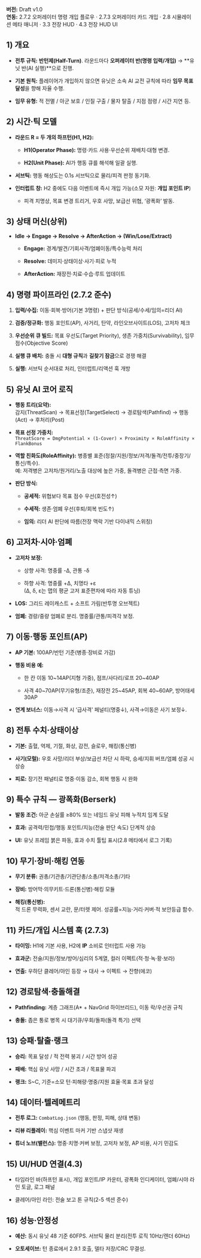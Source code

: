 

**버전:** Draft v1.0  
**연동:** 2.7.2 오퍼레이터 명령 개입 플로우 · 2.7.3 오퍼레이터 카드 개입 · 2.8 시뮬레이션 메타 매니저 · 3.3 전장 HUD · 4.3 전장 HUD UI

## 1) 개요

- **전투 규칙:** **반턴제(Half-Turn)**. 라운드마다 **오퍼레이터 반(명령 입력/개입)** → **유닛 반(AI 실행)**으로 진행.
    
- **기본 원칙:** 플레이어가 개입하지 않으면 유닛은 소속 AI 교전 규칙에 따라 **임무 목표 달성**을 향해 자율 수행.
    
- **임무 유형:** 적 전멸 / 아군 보호 / 인질 구출 / 물자 탈출 / 지점 점령 / 시간 지연 등.
    

## 2) 시간·틱 모델

- **라운드 R = 두 개의 하프턴(H1, H2):**
    
    - **H1(Operator Phase):** 명령·카드 사용·우선순위 재배치·대형 변경.
        
    - **H2(Unit Phase):** AI가 행동 큐를 해석해 일괄 실행.
        
- **서브틱:** 행동 해상도는 0.1s 서브틱으로 물리/피격 판정 동기화.
    
- **인터럽트 창:** H2 중에도 다음 이벤트에 즉시 개입 가능(소모 자원: **개입 포인트 IP**)
    
    - 피격 치명상, 목표 변경 트리거, 우호 사망, 보급선 위협, ‘광폭화’ 발동.
        

## 3) 상태 머신(상위)

- **Idle → Engage → Resolve → AfterAction → (Win/Lose/Extract)**
    
    - **Engage:** 경계/발견/기회사격/엄폐이동/특수능력 처리
        
    - **Resolve:** 데미지·상태이상·사기·피로 누적
        
    - **AfterAction:** 재장전·치료·수습·루트 업데이트
        

## 4) 명령 파이프라인 (2.7.2 준수)

1. **입력/수집:** 이동·회복·방어(기본 3명령) + 판단 방식(공세/수세/임의=리더 AI)
    
2. **검증/정규화:** 행동 포인트(AP), 사거리, 탄약, 라인오브사이트(LOS), 고저차 체크
    
3. **우선순위 큐 빌드:** 목표 우선도(Target Priority), 생존 가중치(Survivability), 임무 점수(Objective Score)
    
4. **실행 큐 배치:** 충돌 시 **대형 규칙**과 **길찾기 잠금**으로 경쟁 해결
    
5. **실행:** 서브틱 순서대로 처리, 인터럽트/리액션 훅 개방
    

## 5) 유닛 AI 코어 로직

- **행동 트리(요약):**  
    감지(ThreatScan) → 목표선정(TargetSelect) → 경로탐색(Pathfind) → 행동(Act) → 후처리(Post)
    
- **목표 선정 가중치:**  
    `ThreatScore = DmgPotential × (1-Cover) × Proximity × RoleAffinity × FlankBonus`
    
- **역할 친화도(RoleAffinity):** 병종별 표준(정찰/지원/정보/저격/돌격/전투/중장기/통신/특수).  
    예: 저격병은 고저차/원거리/노출 대상에 높은 가중, 돌격병은 근접·측면 가중.
    
- **판단 방식:**
    
    - **공세적:** 위협보다 목표 점수 우선(호전성↑)
        
    - **수세적:** 생존·엄폐 우선(후퇴/회복 빈도↑)
        
    - **임의:** 리더 AI 판단에 따름(전장 맥락 기반 다이내믹 스위칭)
        

## 6) 고저차·시야·엄폐

- **고저차 보정:**
    
    - 상향 사격: 명중률 -Δ, 관통 -δ
        
    - 하향 사격: 명중률 +Δ, 치명타 +ε  
        (Δ, δ, ε는 맵의 평균 고저 표준편차에 따라 자동 튜닝)
        
- **LOS:** 그리드 레이캐스트 + 소프트 가림(반투명 오브젝트)
    
- **엄폐:** 경량/중량 엄폐로 분리. 명중률/관통/피격각 보정.
    

## 7) 이동·행동 포인트(AP)

- **AP 기본:** 100AP/반턴 기준(병종·장비로 가감)
    
- **행동 비용 예:**
    
    - 한 칸 이동 10~14AP(지형 가중), 점프/사다리/로프 20~40AP
        
    - 사격 40~70AP(무기유형/조준), 재장전 25~45AP, 회복 40~60AP, 방어태세 30AP
        
- **연계 보너스:** 이동→사격 시 ‘급사격’ 페널티(명중↓), 사격→이동은 사기 보정↓.
    

## 8) 전투 수치·상태이상

- **기본:** 출혈, 억제, 기절, 화상, 감전, 슬로우, 해킹(통신병)
    
- **사기(모럴):** 우호 사망/리더 부상/보급선 차단 시 하락, 승세/지휘 버프/엄폐 성공 시 상승
    
- **피로:** 장기전 패널티로 명중·이동 감소, 회복 행동 시 완화
    

## 9) 특수 규칙 — **광폭화(Berserk)**

- **발동 조건:** 아군 손실률 ≥80% 또는 네임드 유닛 피해 누적치 임계 도달
    
- **효과:** 공격력/민첩/행동 포인트/지능(전술 판단 속도) 단계적 상승
    
- **UI:** 유닛 프레임 붉은 파동, 효과 수치 툴팁 표시(2.8 메타에서 로그 기록)
    

## 10) 무기·장비·해킹 연동

- **무기 분류:** 권총/기관총/기관단총/소총/저격소총/기타
    
- **장비:** 방어막·의무키트·드론(통신병)·해킹 모듈
    
- **해킹(통신병):**  
    적 드론 무력화, 센서 교란, 문/터렛 제어. 성공률=지능·거리·커버·적 보안등급 함수.
    

## 11) 카드/개입 시스템 훅 (2.7.3)

- **타이밍:** H1에 기본 사용, H2에 **IP** 소비로 인터럽트 사용 가능
    
- **효과군:** 전술/지원/정보/방어/심리의 5계열, 컬러 이펙트(적·청·녹·황·보라)
    
- **연출:** 우하단 클레어/아인 등장 → 대사 → 이펙트 → 잔향(에코)
    

## 12) 경로탐색·충돌해결

- **Pathfinding:** 계층 그래프(A* + NavGrid 하이브리드), 이동 락/우선권 규칙
    
- **충돌:** 좁은 통로 병목 시 대기큐/우회/돌파(돌격 특기) 선택
    

## 13) 승패·탈출·랭크

- **승리:** 목표 달성 / 적 전력 붕괴 / 시간 방어 성공
    
- **패배:** 핵심 유닛 사망 / 시간 초과 / 목표물 파괴
    
- **랭크:** S~C, 기준=소모 턴·피해량·명중/지원 효율·목표 초과 달성
    

## 14) 데이터·텔레메트리

- **전투 로그:** `CombatLog.json` (행동, 판정, 피해, 상태 변동)
    
- **리뷰 리플레이:** 핵심 이벤트 마커 기반 스냅샷 재생
    
- **튜너 노브(밸런스):** 명중·치명·커버 보정, 고저차 보정, AP 비용, 사기 민감도
    

## 15) UI/HUD 연결(4.3)

- 타임라인 바(하프턴 표시), 개입 포인트/IP 카운터, 광폭화 인디케이터, 엄폐/시야 라인 토글, 로그 패널
    
- 클레어/아인 라인: 전술 보고 톤 규칙(2-5 섹션 준수)
    

## 16) 성능·안정성

- **예산:** 동시 유닛 48 기준 60FPS. 서브틱 물리 분리(전투 로직 10Hz/렌더 60Hz)
    
- **오토세이브:** 턴 종료에서 2.9.1 호출, 델타 저장/CRC 무결성.